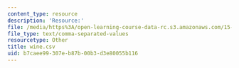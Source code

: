 ```yaml
---
content_type: resource
description: 'Resource:'
file: /media/https%3A/open-learning-course-data-rc.s3.amazonaws.com/15-071-the-analytics-edge-spring-2017/b7caee99307eb87b00b3d3e80055b116_wine.csv
file_type: text/comma-separated-values
resourcetype: Other
title: wine.csv
uid: b7caee99-307e-b87b-00b3-d3e80055b116
---
```

